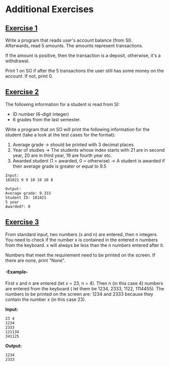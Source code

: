 # Additional Exercises

## [Exercise 1](ex1.c)

Write a program that reads user's account balance (from SI).\
Afterwards, read 5 amounts. The amounts represent transactions.

If the amount is positive, then the transaction is a deposit, otherwise, it's a withdrawal.

Print 1 on SO if after the 5 transactions the user still has some money on the account. If not, print 0.

## [Exercise 2](ex2.c)

The following information for a student is read from SI:

- ID number (6-digit integer)
- 6 grades from the last semester.

Write a program that on SO will print the following information for the student (take a look at the test cases for the
format):

1. Average grade -> should be printed with 3 decimal places
2. Year of studies -> The students whose index starts with 21 are in second year, 20 are in third year, 19 are fourth
   year etc.
3. Awarded student (1 = awarded, 0 = otherwise) -> A student is awarded if their average grade is greater or equal to
   9.5

```
Input:
181021 9 9 10 10 10 8

Output:
Average grade: 9.333
Student ID: 181021
5 year
Awarded?: 0
```

## [Exercise 3](ex3.c)

From standard input, two numbers (x and n) are entered, then n integers. You need to check if the number x is contained
in
the entered n numbers from the keyboard. x will always be less than the n numbers entered after it.

Numbers that meet the requirement need to be printed on the screen. If there are none, print "None".

#### -Example-

First x and n are entered (let x = 23, n = 4). Then n (in this case 4) numbers are entered from the keyboard (
let them be 1234, 2333, 1122, 1114455). The numbers to be printed on the screen are: 1234 and 2333 because they contain
the number x (in this case 23).

**Input:**

```
23 4
1234
2333
121134
341125
```

**Output:**

```
1234
2333
```